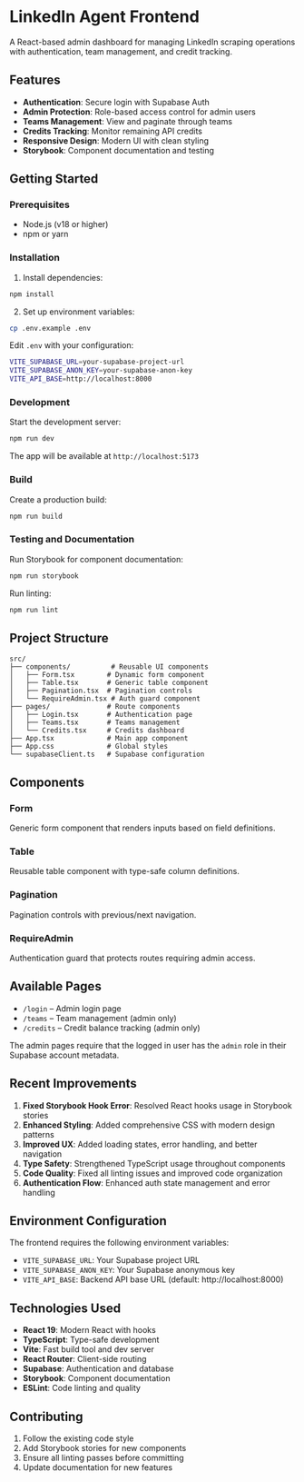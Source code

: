 # LinkedIn Agent Frontend

A React-based admin dashboard for managing LinkedIn scraping operations with authentication, team management, and credit tracking.

## Features

- **Authentication**: Secure login with Supabase Auth
- **Admin Protection**: Role-based access control for admin users
- **Teams Management**: View and paginate through teams
- **Credits Tracking**: Monitor remaining API credits
- **Responsive Design**: Modern UI with clean styling
- **Storybook**: Component documentation and testing

## Getting Started

### Prerequisites

- Node.js (v18 or higher)
- npm or yarn

### Installation

1. Install dependencies:
```bash
npm install
```

2. Set up environment variables:
```bash
cp .env.example .env
```

Edit `.env` with your configuration:
```bash
VITE_SUPABASE_URL=your-supabase-project-url
VITE_SUPABASE_ANON_KEY=your-supabase-anon-key
VITE_API_BASE=http://localhost:8000
```

### Development

Start the development server:
```bash
npm run dev
```

The app will be available at `http://localhost:5173`

### Build

Create a production build:
```bash
npm run build
```

### Testing and Documentation

Run Storybook for component documentation:
```bash
npm run storybook
```

Run linting:
```bash
npm run lint
```

## Project Structure

```
src/
├── components/          # Reusable UI components
│   ├── Form.tsx        # Dynamic form component
│   ├── Table.tsx       # Generic table component
│   ├── Pagination.tsx  # Pagination controls
│   └── RequireAdmin.tsx # Auth guard component
├── pages/              # Route components
│   ├── Login.tsx       # Authentication page
│   ├── Teams.tsx       # Teams management
│   └── Credits.tsx     # Credits dashboard
├── App.tsx             # Main app component
├── App.css             # Global styles
└── supabaseClient.ts   # Supabase configuration
```

## Components

### Form
Generic form component that renders inputs based on field definitions.

### Table
Reusable table component with type-safe column definitions.

### Pagination
Pagination controls with previous/next navigation.

### RequireAdmin
Authentication guard that protects routes requiring admin access.

## Available Pages

- `/login` – Admin login page
- `/teams` – Team management (admin only)
- `/credits` – Credit balance tracking (admin only)

The admin pages require that the logged in user has the `admin` role in their Supabase account metadata.

## Recent Improvements

1. **Fixed Storybook Hook Error**: Resolved React hooks usage in Storybook stories
2. **Enhanced Styling**: Added comprehensive CSS with modern design patterns
3. **Improved UX**: Added loading states, error handling, and better navigation
4. **Type Safety**: Strengthened TypeScript usage throughout components
5. **Code Quality**: Fixed all linting issues and improved code organization
6. **Authentication Flow**: Enhanced auth state management and error handling

## Environment Configuration

The frontend requires the following environment variables:

- `VITE_SUPABASE_URL`: Your Supabase project URL
- `VITE_SUPABASE_ANON_KEY`: Your Supabase anonymous key
- `VITE_API_BASE`: Backend API base URL (default: http://localhost:8000)

## Technologies Used

- **React 19**: Modern React with hooks
- **TypeScript**: Type-safe development
- **Vite**: Fast build tool and dev server
- **React Router**: Client-side routing
- **Supabase**: Authentication and database
- **Storybook**: Component documentation
- **ESLint**: Code linting and quality

## Contributing

1. Follow the existing code style
2. Add Storybook stories for new components
3. Ensure all linting passes before committing
4. Update documentation for new features

